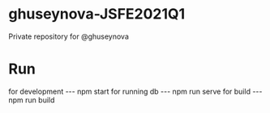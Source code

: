 # ghuseynova-JSFE2021Q1
Private repository for @ghuseynova

# Run 
for development --- npm start
for running db --- npm run serve
for build --- npm run build
